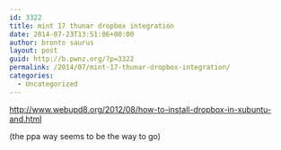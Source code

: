 ```yaml
---
id: 3322
title: mint 17 thunar dropbox integration
date: 2014-07-23T13:51:06+00:00
author: bronto saurus
layout: post
guid: http://b.pwnz.org/?p=3322
permalink: /2014/07/mint-17-thunar-dropbox-integration/
categories:
  - Uncategorized
---
```

<http://www.webupd8.org/2012/08/how-to-install-dropbox-in-xubuntu-and.html>

(the ppa way seems to be the way to go)